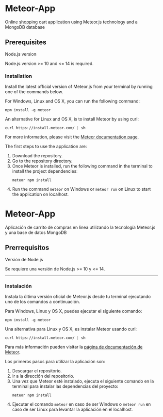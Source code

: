<h1>Meteor-App</h1>
<p>Online shopping cart application using Meteor.js technology and a MongoDB database</p>

<h2>Prerequisites</h2>
<p>Node.js version</p>
<p>Node.js version &gt;= 10 and &lt;= 14 is required.</p>

<h3>Installation</h2>
Install the latest official version of Meteor.js from your terminal by running one of the commands below.
<p>For Windows, Linux and OS X, you can run the following command:</p>

<pre><code class="css">npm install -g meteor</code></pre>

An alternative for Linux and OS X, is to install Meteor by using curl:

<pre><code class="css">curl https://install.meteor.com/ | sh</code></pre>
<p>For more information, please visit the <a href="https://docs.meteor.com/install.html" target="_blank">Meteor documentation page</a>.</p>

<p>The first steps to use the application are:</p>

<ol>
  <li>Download the repository.</li>
  <li>Go to the repository directory.</li>
  <li>Once Meteor is installed, run the following command in the terminal to install the project dependencies:</li>
  <pre><code class="css">meteor npm install</code></pre>
  <li>Run the command <code class="css">meteor</code> on Windows or <code class="css">meteor run</code> on Linux to start the application on localhost.</li>
</ol>


<h1>Meteor-App</h1>
<p>Aplicación de carrito de compras en línea utilizando la tecnología Meteor.js y una base de datos MongoDB</p>

<h2>Prerrequisitos</h2>
<p>Versión de Node.js</p>
<p>Se requiere una versión de Node.js >= 10 y <= 14.</p>

******************************************************************************************************************************************************

<h3>Instalación</h2>
Instala la última versión oficial de Meteor.js desde tu terminal ejecutando uno de los comandos a continuación.
<p>Para Windows, Linux y OS X, puedes ejecutar el siguiente comando:</p>

<pre><code class="css">npm install -g meteor</code></pre>

Una alternativa para Linux y OS X, es instalar Meteor usando curl:

<pre><code class="css">curl https://install.meteor.com/ | sh</code></pre>
<p>Para más información pueden visitar la <a href="https://docs.meteor.com/install.html" target="_blank">página de documentación de Meteor</a>.</p>

<p>Los primeros pasos para utilizar la aplicación son:</p>

<ol>
  <li>Descargar el repositorio.</li>
  <li>Ir a la dirección del repositorio.</li>
  <li>Una vez que Meteor esté instalado, ejecuta el siguiente comando en la terminal para instalar las dependencias del proyecto:</li>
  <pre><code class="css">meteor npm install</code></pre>
  <li>Ejecutar el comando <code class="css">meteor</code> en caso de ser Windows o <code class="css">meteor run</code> en caso de ser Linux para levantar la aplicación en el localhost.</li>
</ol>



